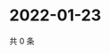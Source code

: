 # 2022-01-23

共 0 条

<!-- BEGIN WEIBO -->
<!-- 最后更新时间 Sun Jan 23 2022 06:13:22 GMT+0800 (China Standard Time) -->

<!-- END WEIBO -->
